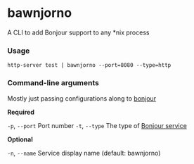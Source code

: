 # bawnjorno

A CLI to add Bonjour support to any *nix process

### Usage

`http-server test | bawnjorno --port=8080 --type=http`

### Command-line arguments

Mostly just passing configurations along to [bonjour](https://www.npmjs.com/package/bonjour)

**Required**

`-p`, `--port` Port number
`-t`, `--type` The type of [Bonjour service](https://www.iana.org/assignments/service-names-port-numbers/service-names-port-numbers.xhtml)

**Optional**

`-n`, `--name` Service display name (default: bawnjorno)
